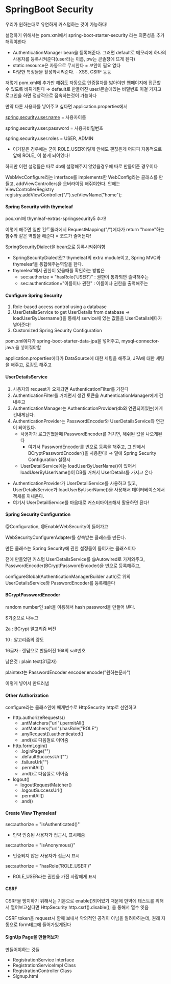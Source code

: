 # SpringBoot Security



우리가 원하는대로 유연하게 커스텀하는 것이 가능하다!

설정하기 위해서는 pom.xml에서 spring-boot-starter-security 라는 의존성을 추가해줘야한다

* AuthenticationManager bean을 등록해준다. 그러면 default로 메모리에 하나의 사용자를 등록시켜준다\(user라는 이름, pw는 콘솔창에 뜨게 된다\)
* static resource은 자동으로 무시한다 = 보안이 필요 없다
* 다양한 특징들을 활성화시켜준다. - XSS, CSRF 등등

저렇게 pom.xml에 추가만 해줘도 자동으로 인증절차를 밟아야만 웹페이지에 접근할 수 있도록 바뀌게된다 ⇒ default로 만들어진 user/콘솔에있는 비밀번호 이걸 가지고 로그인을 하면 정상적으로 접속하는것이 가능하다

만약 다른 사용자를 넣어주고 싶다면 application.properties에서

[spring.security.user.name](http://spring.security.user.name/) = 사용자이름

spring.security.user.password = 사용자비밀번호

spring.security.user.roles = USER, ADMIN

* 이거같은 경우에는 굳이 ROLE\_USER이렇게 안해도 괜찮은게 어짜피 자동적으로 앞에 ROLE\_ 이 붙게 되어있다!

하지만 이런 설정들은 따로 db에 설정해주지 않았을경우에 따로 만들어준 경우이다

WebMvcConfigure라는 interface를 implements한 WebConfig라는 클래스를 만들고, addViewControllers을 오버라이딩 해줘야한다. 안에는 ViewControllerRegistry registry.addViewController\("/"\).setViewName\("home"\);

#### Spring Security with thymeleaf

pox.xml에 thymleaf-extras-springsecurity5 추가!

이렇게 해주면 일반 컨트롤러에서 RequestMapping\("/"\)에다가 return "home"하는 함수와 같은 역할을 해준다 = 코드가 줄어든다!

SpringSecurityDialect을 bean으로 등록시켜줘야함

* SpringSecurityDialect란? thymeleaf의 extra module이고, Spring MVC와 thymeleaf을 통합해주는역할을 한다.
* thymeleaf에서 권한이 있을때를 확인하는 방법은
  * sec:authorize = "hasRole\('USER'\)" : 권한이 통과되면 출력해주는
  * sec:authentication="이름이나 권한" : 이름이나 권한을 출력해주는

#### Configure Spring Security

1. Role-based access control using a database
2. UserDetailsService to get UserDetails from database → loadUserByUsername\(\)을 통해서 service에 있는 값들을 UserDetails에다가 넣어준다!
3. Customized Spring Security Configuration

pom.xml에다가 spring-boot-starter-data-jpa을 넣어주고, mysql-connector-java 을 넣어줘야함

application.properties에다가 DataSource에 대한 세팅을 해주고, JPA에 대한 세팅을 해주고, 로깅도 해주고

#### UserDetailsService

1. 사용자의 request가 오게되면 AuthenticationFilter를 거친다
2. AuthenticationFilter를 거치면서 생긴 토큰을 AuthenticationManager에게 건내주고
3. AuthenticationManager는 AuthenticationProvider\(db와 연관되어있는\)에게 건내게된다.
4. AuthenticationProvider는 PasswordEncoder와 UserDetailsService와 연관이 되어있다.
   * 사용자가 로그인했을때 PasswordEncoder를 거치면, 해쉬된 값을 나오게된다
     * 여기서 PasswordEncoder를 빈으로 등록을 해주고, 그 안에서 BCryptPasswordEncoder\(\)을 사용한다! ⇒ 밑에 Spring Security Configuration 설정시
   * UserDetailService에는 loadUserByUserName\(\)이 있어서 loadUserByUserName\(\)이 DB를 거쳐서 UserDetails를 가지고 온다

* AuthenticationProvider가 UserDetailService를 사용하고 있고, UserDetailsService가 loadUserByUserName\(\)을 사용해서 데이터베이스에서 객체를 꺼내온다.
* 여기서 UserDetailService를 마음대로 커스터마이즈해서 활용하면 된다!

#### Spring Security Configuration

@Configuration, @EnableWebSecurity이 들어가고

WebSecurityConfigurerAdapter를 상속받는 클래스를 만든다.

만든 클래스는 Spring Security에 관한 설정들이 들어가는 클래스이다

전에 만들었던 커스텀 UserDetailsService를 @Autowired로 가져와주고, PasswordEncoder\(BCryptPasswordEncoder\)을 빈으로 등록해주고,

configureGlobal\(AuthenticationManagerBuilder auth\)로 위의 UserDetailsService와 PasswordEncoder를 등록해준다

#### BCryptPasswordEncoder

random number인 salt을 이용해서 hash password을 만들어 낸다.

$기준으로 나누고

2a : BCrypt 알고리즘 버전

10 : 알고리즘의 강도

16글자 : 랜덤으로 만들어진 16it의 salt번호

남은것 : plain text\(31글자\)

plaintext는 PasswordEncoder encoder.encode\("원하는문자"\)

이렇게 넣어서 만드러냄

#### Other Authorization

configure라는 클래스안에 매개변수로 HttpSecurity http로 선언하고

* http.authorizeRequests\(\)
  * .antMatchers\("url"\).permitAll\(\)
  * .antMatchers\("url"\).hasRole\("ROLE"\)
  * .anyRequest\(\).authenticated\(\)
  * .and\(\)로 다음껄로 이어줌
* http.formLogin\(\)
  * .loginPage\(""\)
  * .defaultSuccessUrl\(""\)
  * .failureUrl\(""\)
  * .permitAll\(\)
  * .and\(\)로 다음껄로 이어줌
* logout\(\)
  * logoutRequestMatcher\(\)
  * .logoutSuccessUrl\(\)
  * .permitAll\(\)
  * .and\(\)

#### Create View Thymeleaf

sec:authorize = "isAuthenticated\(\)"

* 만약 인증된 사용자가 접근시, 표시해줌

sec:authorize = "isAnonymous\(\)"

* 인증되지 않은 사용자가 접근시 표시

sec:authorize = "hasRole\('ROLE\_USER'\)"

* ROLE\_USER라는 권한을 가진 사람에게 표시

#### CSRF

CSRF을 방지하기 위해서는 기본으로 enable\(\)되어있기 때문에 만약에 테스트를 위해서 열어보고싶다면 HttpSecurity http.csrf\(\).disable\(\); 을 통해서 열수 잇음

CSRF token을 request시 함께 보내서 악의적인 공격이 아님을 알려야하는데, 원래 자동으로 form태그에 들어가있게된다

#### SignUp Page을 만들어보자

만들어야하는 것들

* RegistrationService Interface
* RegistrationServiceImpl Class
* RegistrationController Class
* Signup.html


